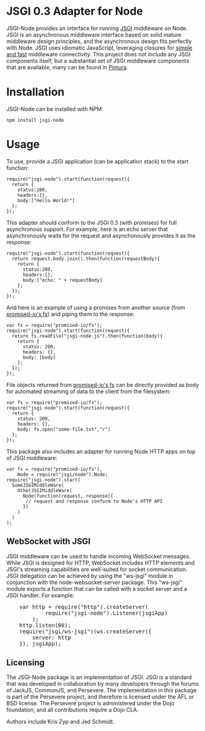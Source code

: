 # JSGI 0.3 Adapter for Node

JSGI-Node provides an interface for running [JSGI](http://wiki.commonjs.org/wiki/JSGI/Level0/A/Draft2) middleware on Node.
JSGI is an asynchronous middleware interface based on solid mature middleware design
principles, and the asynchronous design fits perfectly with Node. JSGI uses idiomatic JavaScript,
leveraging closures for [simple and fast](http://www.sitepen.com/blog/2010/06/11/jsgi-vs-connect-for-node-middleware/) middleware connectivity.
This project does not include any JSGI components itself, but 
a substantial set of JSGI middleware components that are available, many can be found
in [Pintura](https://github.com/persvr/pintura).

# Installation

JSGI-Node can be installed with NPM:

    npm install jsgi-node

# Usage

To use, provide a JSGI application (can be application stack) to the start 
function:

    require("jsgi-node").start(function(request){
      return {
        status:200,
        headers:{},
        body:["Hello World!"]
      };
    });

This adapter should conform to the JSGI 0.3 (with promises) for full 
asynchronous support. For example, here is an echo server that asynchronously
waits for the request and asynchonously provides it as the response:


    require("jsgi-node").start(function(request){
      return request.body.join().then(function(requestBody){
        return {
          status:200,
          headers:{},
          body:["echo: " + requestBody]
        };
      });
    });

And here is an example of using a promises from another source (from [promised-io's fs](http://github.com/persvr/promised-io)) and piping them to the
response:

    var fs = require("promised-io/fs");
    require("jsgi-node").start(function(request){
      return fs.readFile("jsgi-node.js").then(function(body){
        return {
          status: 200,
          headers: {},
          body: [body]
        };
      });
    });


File objects returned from [promised-io's fs](http://github.com/persvr/promised-io) can be directly provided as body for 
automated streaming of data to the client from the filesystem:

    var fs = require("promised-io/fs");
    require("jsgi-node").start(function(request){
      return {
        status: 200,
        headers: {},
        body: fs.open("some-file.txt","r")
      };
    });

This package also includes an adapter for running Node HTTP apps on top of JSGI middleware:

    var fs = require("promised-io/fs"),
        Node = require("jsgi/node").Node;
    require("jsgi-node").start(
      SomeJSGIMiddleWare(
        OtherJSGIMiddleWare(
          Node(function(request, response){
           // request and response conform to Node's HTTP API
          })
        )
      )
    );

## WebSocket with JSGI

JSGI middleware can be used to handle incoming WebSocket messages. While JSGI
is designed for HTTP, WebSocket includes HTTP elements and JSGI's streaming capabilities
are well-suited for socket communication. JSGI delegation can be achieved by using
the "ws-jsgi" module in conjunction with the node-websocket-server package. 
This "ws-jsgi" module exports a function that can be called with a socket server and
a JSGI handler. For example:
<pre>
	var http = require("http").createServer(
			require("jsgi-node").Listener(jsgiApp)
		);
	http.listen(80);
	require("jsgi/ws-jsgi")(ws.createServer({
		server: http
	}), jsgiApp);
</pre>

Licensing
--------

The JSGI-Node package is an implementation of JSGI. JSGI is a standard that was 
developed in collaboration by many developers through the forums of JackJS, 
CommonJS, and Persevere. The implementation in this package is part of the Persevere 
project, and therefore is licensed under the
AFL or BSD license. The Persevere project is administered under the Dojo foundation,
and all contributions require a Dojo CLA.

Authors include Kris Zyp and Jed Schmidt. 